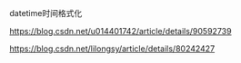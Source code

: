 datetime时间格式化

https://blog.csdn.net/u014401742/article/details/90592739

https://blog.csdn.net/lilongsy/article/details/80242427
